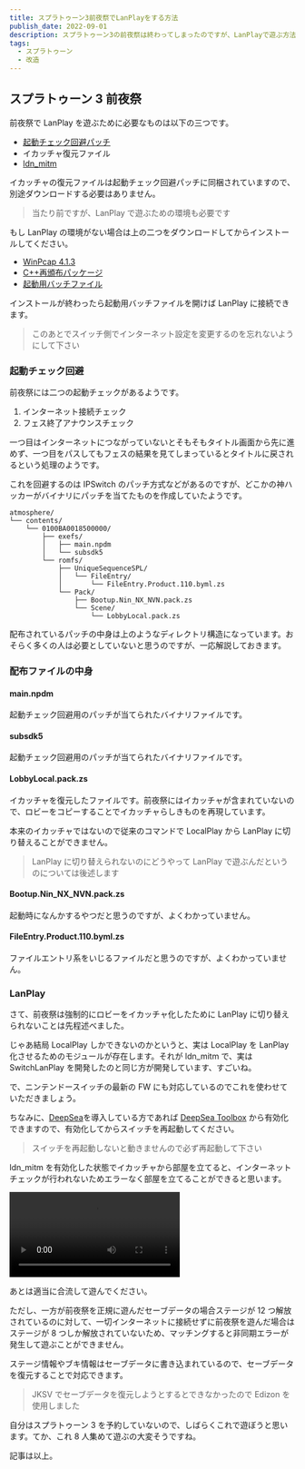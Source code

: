 ```yaml
---
title: スプラトゥーン3前夜祭でLanPlayをする方法
publish_date: 2022-09-01
description: スプラトゥーン3の前夜祭は終わってしまったのですが、LanPlayで遊ぶ方法について解説します
tags:
  - スプラトゥーン
  - 改造
---
```


## スプラトゥーン 3 前夜祭

前夜祭で LanPlay を遊ぶために必要なものは以下の三つです。

- [起動チェック回避パッチ](https://cdn.discordapp.com/attachments/779493835247452180/1014114240682004551/gamRelease1.zip)
- イカッチャ復元ファイル
- [ldn_mitm](https://github.com/spacemeowx2/ldn_mitm)

イカッチャの復元ファイルは起動チェック回避パッチに同梱されていますので、別途ダウンロードする必要はありません。

> 当たり前ですが、LanPlay で遊ぶための環境も必要です

もし LanPlay の環境がない場合は上の二つをダウンロードしてからインストールしてください。

- [WinPcap 4.1.3](https://cdn.discordapp.com/attachments/720612694667034646/720613699018293298/WinPcap_4_1_3.exe)
- [C++再頒布パッケージ](https://cdn.discordapp.com/attachments/720612694667034646/720614442651615352/VC_redist.x64.exe)
- [起動用バッチファイル](https://cdn.discordapp.com/attachments/720612694667034646/998560124354429000/lanplay.zip)

インストールが終わったら起動用バッチファイルを開けば LanPlay に接続できます。

> このあとでスイッチ側でインターネット設定を変更するのを忘れないようにして下さい

### 起動チェック回避

前夜祭には二つの起動チェックがあるようです。

1. インターネット接続チェック
2. フェス終了アナウンスチェック

一つ目はインターネットにつながっていないとそもそもタイトル画面から先に進めず、一つ目をパスしてもフェスの結果を見てしまっているとタイトルに戻されるという処理のようです。

これを回避するのは IPSwitch のパッチ方式などがあるのですが、どこかの神ハッカーがバイナリにパッチを当てたものを作成していたようです。

```
atmosphere/
└── contents/
    └── 0100BA0018500000/
        ├── exefs/
        │   ├── main.npdm
        │   └── subsdk5
        └── romfs/
            ├── UniqueSequenceSPL/
            │   └── FileEntry/
            │       └── FileEntry.Product.110.byml.zs
            └── Pack/
                ├── Bootup.Nin_NX_NVN.pack.zs
                └── Scene/
                    └── LobbyLocal.pack.zs
```

配布されているパッチの中身は上のようなディレクトリ構造になっています。おそらく多くの人は必要としていないと思うのですが、一応解説しておきます。

### 配布ファイルの中身

#### main.npdm

起動チェック回避用のパッチが当てられたバイナリファイルです。

#### subsdk5

起動チェック回避用のパッチが当てられたバイナリファイルです。

#### LobbyLocal.pack.zs

イカッチャを復元したファイルです。前夜祭にはイカッチャが含まれていないので、ロビーをコピーすることでイカッチャらしきものを再現しています。

本来のイカッチャではないので従来のコマンドで LocalPlay から LanPlay に切り替えることができません。

> LanPlay に切り替えられないのにどうやって LanPlay で遊ぶんだというのについては後述します

#### Bootup.Nin_NX_NVN.pack.zs

起動時になんかするやつだと思うのですが、よくわかっていません。

#### FileEntry.Product.110.byml.zs

ファイルエントリ系をいじるファイルだと思うのですが、よくわかっていません。

### LanPlay

さて、前夜祭は強制的にロビーをイカッチャ化したために LanPlay に切り替えられないことは先程述べました。

じゃあ結局 LocalPlay しかできないのかというと、実は LocalPlay を LanPlay 化させるためのモジュールが存在します。それが ldn_mitm で、実は SwitchLanPlay を開発したのと同じ方が開発しています、すごいね。

で、ニンテンドースイッチの最新の FW にも対応しているのでこれを使わせていただきましょう。

ちなみに、[DeepSea](https://github.com/Team-Neptune/DeepSea)を導入している方であれば [DeepSea Toolbox](https://github.com/Team-Neptune/DeepSea-Toolbox) から有効化できますので、有効化してからスイッチを再起動してください。

> スイッチを再起動しないと動きませんので必ず再起動して下さい

ldn_mitm を有効化した状態でイカッチャから部屋を立てると、インターネットチェックが行われないためエラーなく部屋を立てることができると思います。

<video src="https://video.twimg.com/ext_tw_video/1565369996363976704/pu/vid/1280x720/Sa8cdiPaJkBxMfbg.mp4" type="video/mp4">
</video>

あとは適当に合流して遊んでください。

ただし、一方が前夜祭を正規に遊んだセーブデータの場合ステージが 12 つ解放されているのに対して、一切インターネットに接続せずに前夜祭を遊んだ場合はステージが 8 つしか解放されていないため、マッチングすると非同期エラーが発生して遊ぶことができません。

ステージ情報やブキ情報はセーブデータに書き込まれているので、セーブデータを復元することで対応できます。

> JKSV でセーブデータを復元しようとするとできなかったので Edizon を使用しました

自分はスプラトゥーン 3 を予約していないので、しばらくこれで遊ぼうと思います。てか、これ 8 人集めて遊ぶの大変そうですね。

記事は以上。
